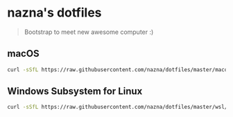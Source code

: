 # nazna's dotfiles

> Bootstrap to meet new awesome computer :)

## macOS

```sh
curl -sSfL https://raw.githubusercontent.com/nazna/dotfiles/master/macos/scripts/bootstrap.sh | sh
```

## Windows Subsystem for Linux

```sh
curl -sSfL https://raw.githubusercontent.com/nazna/dotfiles/master/wsl/scripts/bootstrap.sh | sh
```

